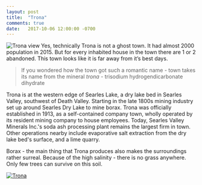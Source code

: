 ```yaml
---
layout: post
title:  "Trona"
comments: true
date:   2017-10-06 12:00:00 -0700
---
```


![Trona view][trona1]
Yes, technically Trona is not a ghost town. It had almost 2000 population in 2015. But for every inhabited house in the town there are 1 or 2 abandoned. This town looks like it is far away from it’s best days.

>If you wondered how the town got such a romantic name - town takes its name from the mineral _trona_ - trisodium hydrogendicarbonate dihydrate

Trona is at the western edge of Searles Lake, a dry lake bed in Searles Valley, southwest of Death Valley. Starting in the late 1800s mining industry set up around Searles Dry Lake to mine borax. Trona was officially established in 1913, as a self-contained company town, wholly operated by its resident mining company to house employees. Today, Searles Valley Minerals Inc.'s soda ash processing plant remains the largest firm in town. Other operations nearby include evaporative salt extraction from the dry lake bed's surface, and a lime quarry.

Borax - the main thing that Trona produces also makes the surroundings rather surreal. Because of the high salinity - there is no grass anywhere. Only few trees can survive on this soil.

[![Trona][trona2]](https://www.google.com/maps/@35.7589018,-117.3686893,5410m/)

[trona1]: {{site.url}}/assets/img/06102017-Trona/06102017-Trona1.jpg "Trona view"
[trona2]: {{site.url}}/assets/img/06102017-Trona/06102017-Trona-map.png "Trona map"

